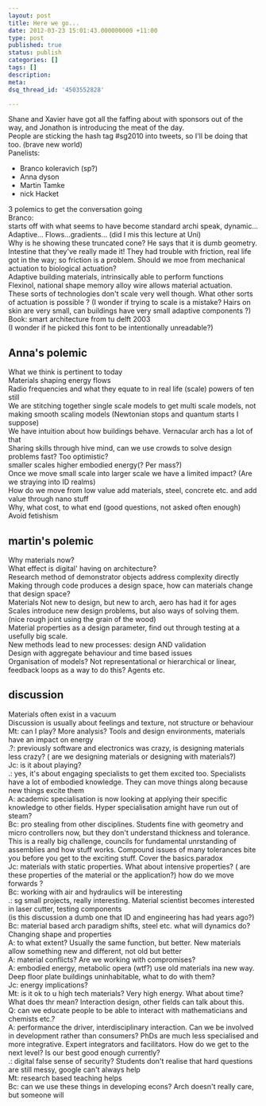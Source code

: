 ```yaml
---
layout: post
title: Here we go...
date: 2012-03-23 15:01:43.000000000 +11:00
type: post
published: true
status: publish
categories: []
tags: []
description:
meta:
dsq_thread_id: '4503552828'

---
```

<p>Shane and Xavier have got all the faffing about with sponsors out of the way, and Jonathon is introducing the meat of the day.<br />
People are sticking the hash tag #sg2010 into tweets, so I'll be doing that too. (brave new world) <br />
Panelists:</p>
<ul>
<li>Branco koleravich (sp?)</li>
<li>Anna dyson</li>
<li>Martin Tamke</li>
<li>nick Hacket</li>
</ul>
<p>3 polemics to get the conversation going<br />
Branco:<br />
starts off with what seems to have become standard archi speak, dynamic... Adaptive... Flows...gradients... (did I mis this lecture at Uni)<br />
Why is he showing these truncated cone? He says that it is dumb geometry. Intestine that they've really made it! They had trouble with friction, real life got in the way; so friction is a problem. Should we moe from mechanical actuation to biological actuation?<br />
Adaptive building materials, intrinsically able to perform functions<br />
Flexinol, national shape memory alloy wire allows material actuation.<br />
These sorts of technologies don't scale very well though. What other sorts of actuation is possible ? (I wonder if trying to scale is a mistake? Hairs on skin are very small, can buildings have very small adaptive components ?)<br />
Book: smart architecture from tu delft 2003<br />
(I wonder if he picked this font to be intentionally unreadable?)</p>
<h2>Anna's polemic</h2>
<p>What we think is pertinent to today<br />
Materials shaping energy flows<br />
Radio frequencies and what they equate to in real life (scale) powers of ten still<br />
We are stitching together single scale models to get multi scale models, not making smooth scaling models (Newtonian stops and quantum starts I suppose)<br />
We have intuition about how buildings behave. Vernacular arch has a lot of that<br />
Sharing skills through hive mind, can we use crowds to solve design problems fast? Too optimistic?<br />
smaller scales higher embodied energy(? Per mass?)<br />
Once we move small scale into larger scale we have a limited impact? (Are we straying into ID realms)<br />
How do we move from low value add materials, steel, concrete etc. and add value through nano stuff<br />
Why, what cost, to what end (good questions, not asked often enough)<br />
Avoid fetishism</p>
<h2>martin's polemic</h2>
<p>Why materials now?<br />
What effect is digital' having on architecture?<br />
Research method of demonstrator objects address complexity directly<br />
Making through code produces a design space, how can materials change that design space?<br />
Materials Not new to design, but new to arch, aero has had it for ages<br />
Scales introduce new design problems, but also ways of solving them.<br />
(nice rough joint using the grain of the wood)<br />
Material properties as a design parameter, find out through testing at a usefully big scale.<br />
New methods lead to new processes: design AND validation<br />
Design with aggregate behaviour and time based issues<br />
Organisation of models? Not representational or hierarchical or linear, feedback loops as a way to do this? Agents etc.</p>
<h2>discussion</h2>
<p>Materials often exist in a vacuum<br />
Discussion is usually about feelings and texture, not structure or behaviour<br />
Mt: can I play? More analysis? Tools and design environments, materials have an impact on energy<br />
.?: previously software and electronics was crazy, is designing materials less crazy? ( are we designing materials or designing with materials?)<br />
Jc: is it about playing?<br />
.: yes, it's about engaging specialists to get them excited too. Specialists have a lot of embodied knowledge. They can move things along because new things excite them<br />
A: academic specialisation is now looking at applying their specific knowledge to other fields. Hyper specialisation amight have run out of steam?<br />
Bc: pro stealing from other disciplines. Students fine with geometry and micro controllers now, but they don't understand thickness and tolerance. This is a really big challenge, councils for fundamental unrstanding of assemblies and how stuff works. Compound issues of many tolerances bite you before you get to the exciting stuff. Cover the basics.paradox<br />
Jc: materials with static properties. What about intensive properties? ( are these properties of the material or the application?) how do we move forwards ?<br />
Bc: working with air and hydraulics will be interesting<br />
.: sg small projects, really interesting. Material scientist becomes interested in laser cutter, testing components<br />
(is this discussion a dumb one that ID and engineering has had years ago?)<br />
Bc: material based arch paradigm shifts, steel etc. what will dynamics do? Changing shape and properties<br />
A: to what extent? Usually the same function, but better. New materials allow something new and different, not old but better<br />
A: material conflicts? Are we working with compromises?<br />
A: embodied energy, metabolic opera (wtf?) use old materials ina new way. Deep floor plate buildings uninhabitable, what to do with them?<br />
Jc: energy implications?<br />
Mt: is it ok to u high tech materials? Very high energy. What about time? What does thr mean? Interaction design, other fields can talk about this.<br />
Q: can we educate people to be able to interact with mathematicians and chemists etc.?<br />
A: performance the driver, interdisciplinary interaction. Can we be involved in development rather than consumers? PhDs are much less specialised and more integrative. Expert integrators and facilitators. How do we get to the next level? Is our best good enough currently?<br />
.: digital false sense of security? Students don't realise that hard questions are still messy, google can't always help<br />
Mt: research based teaching helps<br />
Bc: can we use these things in developing econs? Arch doesn't really care, but someone will</p>
